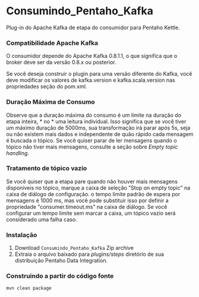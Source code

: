 # Consumindo_Pentaho_Kafka
Plug-in do Apache Kafka de etapa do consumidor para Pentaho Kettle.

### Compatibilidade Apache Kafka  ###

O consumidor depende do Apache Kafka 0.8.1.1, o que significa que o broker deve ser da versão 0.8.x ou posterior.

Se você deseja construir o plugin para uma versão diferente do Kafka, você deve
modificar os valores de kafka.version e kafka.scala.version nas propriedades
seção do pom.xml.

### Duração Máxima de Consumo ###


Observe que a duração máxima do consumo é um limite na duração do
etapa inteira, * no * uma leitura individual. Isso significa que se você tiver um máximo
duração de 5000ms, sua transformação irá parar após 5s, seja ou
não existem mais dados e independente de quão rápido cada mensagem é buscada
o tópico. Se você quiser parar de ler mensagens quando o tópico não tiver mais
mensagens, consulte a seção sobre _Empty topic handling_.

### Tratamento de tópico vazio ###

Se você quiser que a etapa pare quando não houver mais mensagens disponíveis no
tópico, marque a caixa de seleção "Stop on empty topic" na caixa de diálogo de configuração. o
tempo limite padrão de espera por mensagens é 1000 ms, mas você pode substituir isso por
definir a propriedade "consumer.timeout.ms" na caixa de diálogo. Se você configurar um
tempo limite sem marcar a caixa, um tópico vazio será considerado uma falha
caso.

### Instalação ###

1. Download ```Consumindo_Pentaho_Kafka``` Zip archive 
2. Extraia o arquivo baixado para *plugins/steps* diretório de sua distribuição Pentaho Data Integration.


### Construindo a partir do código fonte ###

```
mvn clean package
```

